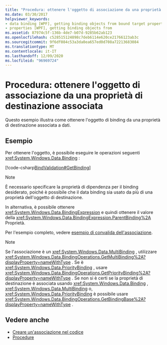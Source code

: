 ```yaml
---
title: "Procedura: ottenere l'oggetto di associazione da una proprietà di destinazione associata"
ms.date: 03/30/2017
helpviewer_keywords:
- data binding [WPF], getting binding objects from bound target properties
- properties [WPF], getting binding objects from
ms.assetid: 87974c5f-136b-4de7-b07d-9285b62ab123
ms.openlocfilehash: c528515124898c7deb6114e620ce21766123ab3c
ms.sourcegitcommit: 9f6df084c53a3da0ea657ed0d708a72213683084
ms.translationtype: MT
ms.contentlocale: it-IT
ms.lasthandoff: 12/09/2020
ms.locfileid: "96969724"
---
```

# <a name="how-to-get-the-binding-object-from-a-bound-target-property"></a>Procedura: ottenere l'oggetto di associazione da una proprietà di destinazione associata
Questo esempio illustra come ottenere l'oggetto di binding da una proprietà di destinazione associata a dati.

## <a name="example"></a>Esempio
 Per ottenere l'oggetto, è possibile eseguire le operazioni seguenti <xref:System.Windows.Data.Binding> :

 [!code-csharp[BindValidation#GetBinding](~/samples/snippets/csharp/VS_Snippets_Wpf/BindValidation/CSharp/Window1.xaml.cs#getbinding)]

> [!NOTE]
> È necessario specificare la proprietà di dipendenza per il binding desiderato, poiché è possibile che il data binding sia usato da più di una proprietà dell'oggetto di destinazione.

 In alternativa, è possibile ottenere <xref:System.Windows.Data.BindingExpression> e quindi ottenere il valore della <xref:System.Windows.Data.BindingExpression.ParentBinding%2A> Proprietà.

 Per l'esempio completo, vedere [esempio di convalida dell'associazione](https://github.com/Microsoft/WPF-Samples/tree/master/Data%20Binding/BindValidation).

> [!NOTE]
> Se l'associazione è un <xref:System.Windows.Data.MultiBinding> , utilizzare <xref:System.Windows.Data.BindingOperations.GetMultiBinding%2A?displayProperty=nameWithType> . Se è <xref:System.Windows.Data.PriorityBinding> , usare <xref:System.Windows.Data.BindingOperations.GetPriorityBinding%2A?displayProperty=nameWithType> . Se non si è certi se la proprietà di destinazione è associata usando <xref:System.Windows.Data.Binding> , <xref:System.Windows.Data.MultiBinding> o, <xref:System.Windows.Data.PriorityBinding> è possibile usare <xref:System.Windows.Data.BindingOperations.GetBindingBase%2A?displayProperty=nameWithType> .

## <a name="see-also"></a>Vedere anche

- [Creare un'associazione nel codice](how-to-create-a-binding-in-code.md)
- [Procedure](data-binding-how-to-topics.md)
